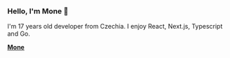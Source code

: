 ### Hello, I'm Mone 👋

I'm 17 years old developer from Czechia. I enjoy React, Next.js, Typescript and Go.

[**Mone**](https://mone.wtf)
